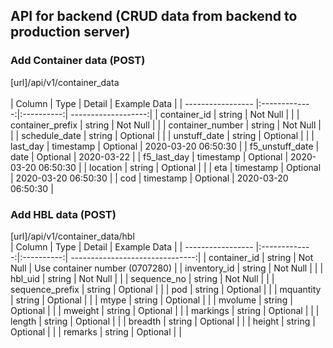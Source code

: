 ## API for backend (CRUD data from backend to production server)
### Add Container data (POST)
[url]/api/v1/container_data </br></br>
| Column            | Type          | Detail     | Example Data        |
| ----------------- |:-------------:|:----------:| -------------------:|
| container_id      | string        | Not Null   |                     |
| container_prefix  | string        | Not Null   |                     |
| container_number  | string        | Not Null   |                     |
| schedule_date     | string        | Optional   |                     |
| unstuff_date      | string        | Optional   |                     |
| last_day          | timestamp     | Optional   | 2020-03-20 06:50:30 |
| f5_unstuff_date   | date          | Optional   | 2020-03-22          |
| f5_last_day       | timestamp     | Optional   | 2020-03-20 06:50:30 |
| location          | string        | Optional   |                     |
| eta               | timestamp     | Optional   | 2020-03-20 06:50:30 |
| cod               | timestamp     | Optional   | 2020-03-20 06:50:30 |


### Add HBL data (POST)
[url]/api/v1/container_data/hbl </br>
| Column            | Type          | Detail     | Example Data                    |
| ----------------- |:-------------:|:----------:| -------------------------------:|
| container_id      | string        | Not Null   | Use container number (0707280)  |
| inventory_id      | string        | Not Null   |                                 |
| hbl_uid           | string        | Not Null   |                                 |
| sequence_no       | string        | Not Null   |                                 |
| sequence_prefix   | string        | Optional   |                                 |
| pod               | string        | Optional   |                                 |
| mquantity         | string        | Optional   |                                 |
| mtype             | string        | Optional   |                                 |
| mvolume           | string        | Optional   |                                 |
| mweight           | string        | Optional   |                                 |
| markings          | string        | Optional   |                                 |
| length            | string        | Optional   |                                 |
| breadth           | string        | Optional   |                                 |
| height            | string        | Optional   |                                 |
| remarks           | string        | Optional   |                                 |